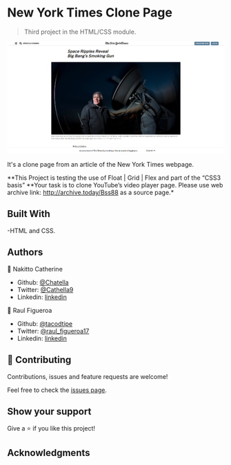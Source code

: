 # New York Times Clone Page

> Third project in the HTML/CSS module.

![screenshot](./app_screenshot.png)

It's a clone page from an article of the New York Times webpage.

**This Project is testing the use of Float | Grid | Flex and part of the “CSS3 basis” 
**Your task is to clone YouTube’s video player page. Please use web archive link: http://archive.today/Bss88 as a source page.\*

## Built With

-HTML and CSS.

## Authors

👤 Nakitto Catherine

- Github: [@Chatella](https://github.com/Cathella)
- Twitter: [@Cathella9](https://twitter.com/cathella9)
- Linkedin: [linkedin](https://www.linkedin.com/in/catherine-nakitto-51ba2a40/)

👤 Raul Figueroa

- Github: [@tacodtipe](https://github.com/tacodtripe)
- Twitter: [@raul_figueroa17](https://twitter.com/raul_figueroa17)
- Linkedin: [linkedin](https://www.linkedin.com/in/luis-raul-figueroa-soto-63411118a/)

## 🤝 Contributing

Contributions, issues and feature requests are welcome!

Feel free to check the [issues page](issues/).

## Show your support

Give a ⭐️ if you like this project!

## Acknowledgments
